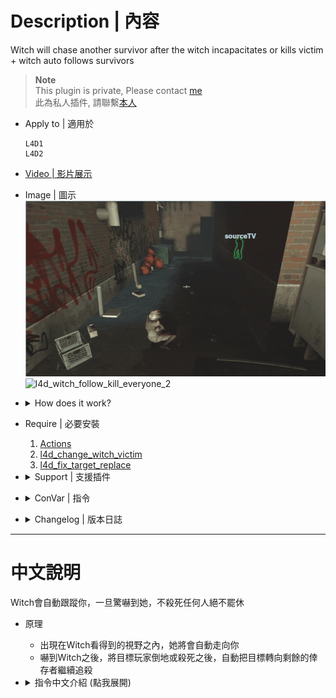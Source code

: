# Description | 內容
Witch will chase another survivor after the witch incapacitates or kills victim + witch auto follows survivors

> __Note__ <br/>
This plugin is private, Please contact [me](/#私人插件列表-private-plugins-list)<br/>
此為私人插件, 請聯繫[本人](/#私人插件列表-private-plugins-list)

* Apply to | 適用於
    ```
    L4D1
    L4D2
    ```

* [Video | 影片展示](https://youtu.be/VwX01Uwxi4c)

* Image | 圖示
    <br/>![l4d_witch_follow_kill_everyone_1](image/l4d_witch_follow_kill_everyone_1.gif)
    <br/>![l4d_witch_follow_kill_everyone_2](image/l4d_witch_follow_kill_everyone_2.gif)

* <details><summary>How does it work?</summary>

    * Witch is allowed to chase another target after she incapacitates a survivor. 
    * Witch is allowed to chase another target after she kills a survivor. 
    * Witch will follow survivor if within the range where witch can see
</details>

* Require | 必要安裝
    1. [Actions](https://forums.alliedmods.net/showthread.php?t=336374)
    2. [l4d_change_witch_victim](https://github.com/Target5150/MoYu_Server_Stupid_Plugins/tree/master/The%20Last%20Stand/l4d_change_witch_victim)
    3. [l4d_fix_target_replace](https://github.com/Target5150/MoYu_Server_Stupid_Plugins/tree/master/The%20Last%20Stand/l4d_fix_target_replace)

* <details><summary>Support | 支援插件</summary>

    1. [l4d_witch_target_forever](/L4D_%E6%8F%92%E4%BB%B6/Witch_%E5%A5%B3%E5%B7%AB/l4d_witch_target_forever): If the witch incap/kill players that aren't her initial target, then make the witch proceed to chase her initial target.
        * Witch因為被擋路或改變目標抓傷任何玩家之後，強制繼續追擊原始目標
    2. [Witch fixes](https://forums.alliedmods.net/showthread.php?t=315481): 4 plugins By Lux
        * 四個修復Witch的插件可以裝
</details>

* <details><summary>ConVar | 指令</summary>

    * cfg/sourcemod/l4d_witch_follow_kill_everyone.cfg
        ```php
        // 1=Plugin On. 0=Plugin Off
        l4d_witch_follow_kill_everyone_on "1"

        // Chance the witch will chase another target after she incapacitates a survivor. [0-100]
        l4d_witch_follow_kill_everyone_incap_chance "100"

        // Chance the witch will chase another target after she kills a survivor. [0-100]
        l4d_witch_follow_kill_everyone_kill_chance "100"

        // Add witch health if she is allowed to chase another target after she incapacitates a survivor. (0=Off)
        l4d_witch_follow_kill_everyone_incap_health_add "100"

        // Add witch health if she is allowed to chase another target after she kills a survivor. (0=Off)
        l4d_witch_follow_kill_everyone_kill_health_add "400"

        // This controls the range for witch to reacquire another target. [1.0, 9999.0] (If no targets within range, witch default behavior)
        l4d_witch_follow_kill_everyone_chase_range "9999"

        // Chance of following survivors [0, 100]
        l4d_witch_follow_kill_everyone_followsurvivor_chance "100"

        // Witch's vision range, witch will follow survivor if in range. [100.0, 9999.0] 
        l4d_witch_follow_kill_everyone_followsurvivor_range "800.0"

        // Witch's following speed.
        l4d_witch_follow_kill_everyone_followsurvivor_speed "45.0"

        // Witch stops following when her rage over this value. [0.0, 1.0] (Witch will follow again when her rage below this value)
        l4d_witch_follow_kill_everyone_followsurvivor_rage "0.5"
        ```
</details>

* <details><summary>Changelog | 版本日誌</summary>

    * v1.0h (2025-8-5)
        * Remake code, provide a better way to change witch's target without burning, spawning new witch, or HitByVomitJar
        * Support l4d_witch_target_forever
        * Update Cvars
        * Require actions, l4d_change_witch_victim
        * Witch stops following when her rage over the certain value
        * Use new method to change witch's target instead of igniting her
        * Fixed witch wil be killed after change target 15 seconds 
        * Witch is allowed to chase another target after she incapacitates a survivor. 
        * Witch is allowed to chase another target after she kills a survivor. 
        * Witch will not follow survivor if there is a wall between witch and survivor.
        * Witch will not follow survivor if survivor standing on the higher place.

    * Credit & Original 
        * panxiaohai: [Evil Witch](https://forums.alliedmods.net/showthread.php?t=167077)
        * [AlliedModders Post](https://forums.alliedmods.net/showthread.php?t=329520): Thanks to BHaType, xZk, cravenge: 
        * Provide gamedata: [Forgetest](https://github.com/jensewe)
</details>

- - - -
# 中文說明
Witch會自動跟蹤你，一旦驚嚇到她，不殺死任何人絕不罷休

* 原理
    * 出現在Witch看得到的視野之內，她將會自動走向你
    * 嚇到Witch之後，將目標玩家倒地或殺死之後，自動把目標轉向剩餘的倖存者繼續追殺

* <details><summary>指令中文介紹 (點我展開)</summary>

    * cfg/sourcemod/l4d_witch_follow_kill_everyone.cfg
        ```php
        // 1=開啟插件. 0=關閉插件
        l4d_witch_follow_kill_everyone_on "1"

        // 目標玩家倒地之後繼續追殺其他倖存者的機率 [0-100]
        l4d_witch_follow_kill_everyone_incap_chance "100"

        // 目標玩家死亡之後繼續追殺其他倖存者的機率 [0-100]
        l4d_witch_follow_kill_everyone_kill_chance "100"

        // 如果Witch在目標玩家倒地之後繼續追殺其他倖存者，增加數值血量. (0=關閉)
        l4d_witch_follow_kill_everyone_incap_health_add "100"

        // 如果Witch在目標玩家死亡之後繼續追殺其他倖存者，增加數值血量. (0=關閉)
        l4d_witch_follow_kill_everyone_kill_health_add "400"

        // Witch準備追殺的另外一名倖存者並須在這個範圍之內 [1.0~9999.0] (如果範圍內沒有倖存者, 那Witch繼續遊戲預設行為)
        l4d_witch_follow_kill_everyone_chase_range "9999"

        // Witch會跟蹤倖存者的機率
        l4d_witch_follow_kill_everyone_followsurvivor_chance "100"

        // 倖存者距離Witch的一定可見範圍內，Witch會跟蹤倖存者 [100.0~9999.0] 
        l4d_witch_follow_kill_everyone_followsurvivor_range "800.0"

        // Witch的跟蹤速度
        l4d_witch_follow_kill_everyone_followsurvivor_speed "45.0"

        // Witch如果驚嚇值超過此數值會停止跟蹤倖存者. [0.0~1.0] (Witch驚嚇值低於此數值則繼續跟蹤倖存者)
        l4d_witch_follow_kill_everyone_followsurvivor_rage "0.5"
        ```
</details>